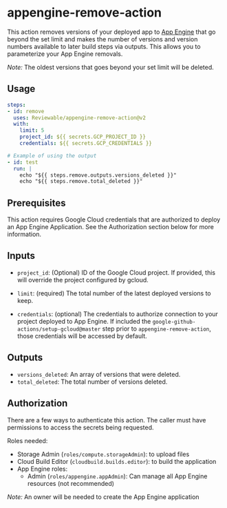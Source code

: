 <!--
Copyright 2020 Ideanest LLC

Licensed under the Apache License, Version 2.0 (the "License");
you may not use this file except in compliance with the License.
You may obtain a copy of the License at

    http://www.apache.org/licenses/LICENSE-2.0

Unless required by applicable law or agreed to in writing, software
distributed under the License is distributed on an "AS IS" BASIS,
WITHOUT WARRANTIES OR CONDITIONS OF ANY KIND, either express or implied.
See the License for the specific language governing permissions and
limitations under the License.
-->
[gae]:  https://cloud.google.com/appengine
# appengine-remove-action

This action removes versions of your deployed app to [App Engine][gae] that go beyond the set limit
and makes the number of versions and version numbers available to later build steps via outputs. This allows you to parameterize your App Engine removals.

*Note:* The oldest versions that goes beyond your set limit will be deleted.

## Usage

```yaml
steps:
- id: remove
  uses: Reviewable/appengine-remove-action@v2
  with:
    limit: 5
    project_id: ${{ secrets.GCP_PROJECT_ID }}
    credentials: ${{ secrets.GCP_CREDENTIALS }}

# Example of using the output
- id: test
  run: |
    echo "${{ steps.remove.outputs.versions_deleted }}"
    echo "${{ steps.remove.total_deleted }}"
```

## Prerequisites

This action requires Google Cloud credentials that are authorized to deploy an
App Engine Application. See the Authorization section below for more information.

## Inputs

- `project_id`: (Optional) ID of the Google Cloud project. If provided, this
  will override the project configured by gcloud.

- `limit`: (required) The total number of the latest deployed versions to keep.

- `credentials`: (optional) The credentials to authorize connection to your
  project deployed to App Engine. If included the `google-github-actions/setup-gcloud@master`
  step prior to `appengine-remove-action`, those credentials will be accessed
  by default.

## Outputs

- `versions_deleted`: An array of versions that were deleted.
- `total_deleted`: The total number of versions deleted.

## Authorization

There are a few ways to authenticate this action. The caller must have
permissions to access the secrets being requested.

Roles needed:

- Storage Admin (`roles/compute.storageAdmin`): to upload files
- Cloud Build Editor (`cloudbuild.builds.editor`): to build the application
- App Engine roles:
  - Admin (`roles/appengine.appAdmin`): Can manage all App Engine resources (not recommended)

*Note:* An owner will be needed to create the App Engine application
